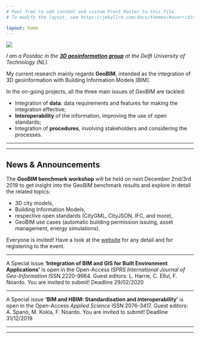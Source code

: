 ```yaml
---
# Feel free to add content and custom Front Matter to this file.
# To modify the layout, see https://jekyllrb.com/docs/themes/#overriding-theme-defaults

layout: home
---
```

<div class="row">
  <div class="col-sm-12 col-xs-12"><img class="img-responsive" src="{{ "/img/fra.png" }}" style="max-height: 250px"></div>
</div>

*I am a Postdoc in the **[3D geoinformation group](https://3d.bk.tudelft.nl)** at the Delft University of Technology (NL).*


My current research mainly regards **GeoBIM**, intended as the integration of 3D geoinformation with Building Information Models (BIM).

In the on-going projects, all the three main issues of GeoBIM are tackled:
- Integration of **data**: data requirements and features for making the integration effective;
- **Interoperability** of the information, improving the use of open standards;
- Integration of **procedures**, involving stakeholders and considering the processes.

---
---

## News & Announcements

The **GeoBIM benchmark workshop** will be held on next December 2nd/3rd 2019 to get insight into the GeoBIM benchmark results and explore in detail the related topics:

- 3D city models,
- Building Information Models,
- respective open standards (CityGML, CityJSON, IFC, and more),
- GeoBIM use cases (automatic building permission issuing, asset management, energy simulations).

Everyone is invited! Have a look at the [website](https://3d.bk.tudelft.nl/projects/geobim-benchmark/events.html) for any detail and for registering to the event.

---

A Special issue **‘Integration of BIM and GIS for Built Environment Applications’** is open in the Open-Access *ISPRS International Journal of Geo-Information* ISSN 2220-9964. Guest editors: L. Harrie, C. Ellul, F. Noardo. You are invited to submit! Deadline 29/02/2020

---

A Special issue **‘BIM and HBIM: Standardisation and interoperability’** is open in the Open-Access *Applied Science* ISSN 2076-3417. Guest editors: A. Spanò, M. Kokla, F. Noardo. You are invited to submit! Deadline 31/12/2019

---
---